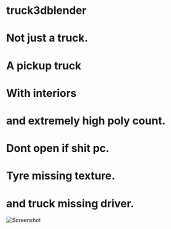 # truck3dblender
# Not just a truck.
# A pickup truck
# With interiors
# and extremely high poly count.
# Dont open if shit pc.
# Tyre missing texture.
# and truck missing driver.
![Screenshot](Renders/final.png)
